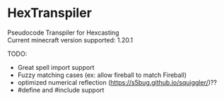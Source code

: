 # HexTranspiler
Pseudocode Transpiler for Hexcasting
<br>
Current minecraft version supported: 1.20.1

TODO:
- Great spell import support
- Fuzzy matching cases (ex: allow fireball to match Fireball)
- optimized numerical reflection (https://s5bug.github.io/squiggler/)??
- #define and #include support